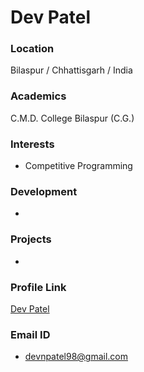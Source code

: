 # Dev Patel

### Location

Bilaspur / Chhattisgarh / India

### Academics

C.M.D. College Bilaspur (C.G.)

### Interests

- Competitive Programming

### Development

- 

### Projects

-

### Profile Link

[Dev Patel](https://github.com/devnpatel)

### Email ID

- devnpatel98@gmail.com
